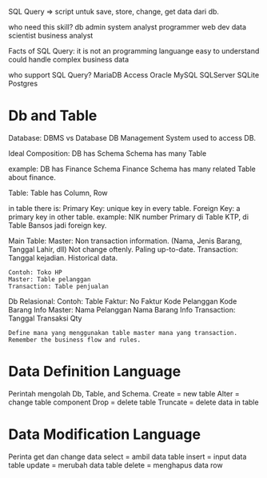 SQL Query => script untuk save, store, change, get data dari db.

who need this skill?
    db admin
    system analyst
    programmer
    web dev
    data scientist
    business analyst

Facts of SQL Query:
    it is not an programming languange
    easy to understand
    could handle complex business data

who support SQL Query?
    MariaDB
    Access
    Oracle
    MySQL
    SQLServer
    SQLite
    Postgres


# Db and Table
Database:
DBMS vs Database
DB Management System used to access DB. 

Ideal Composition:
DB has Schema
Schema has many Table

example:
DB has Finance Schema
Finance Schema has many related Table about finance.

Table: Table has Column, Row

in table there is:
    Primary Key: unique key in every table.
    Foreign Key: a primary key in other table.
    example: NIK number Primary di Table KTP, di Table Bansos jadi foreign key.

Main Table:
    Master:
        Non transaction information. (Nama, Jenis Barang, Tanggal Lahir, dll)
        Not change oftenly.
        Paling up-to-date.
    Transaction:
        Tanggal kejadian.
        Historical data.
    
    Contoh: Toko HP
    Master: Table pelanggan
    Transaction: Table penjualan

Db Relasional:
    Contoh:
    Table Faktur:
        No Faktur
        Kode Pelanggan
        Kode Barang
    Info Master:
        Nama Pelanggan
        Nama Barang
    Info Transaction:
        Tanggal Transaksi
        Qty

    Define mana yang menggunakan table master mana yang transaction. Remember the business flow and rules.

# Data Definition Language
Perintah mengolah Db, Table, and Schema.
    Create = new table
    Alter   = change table component
    Drop    = delete table
    Truncate = delete data in table

# Data Modification Language
Perinta get dan change data
    select = ambil data table
    insert = input data table
    update = merubah data table
    delete = menghapus data row